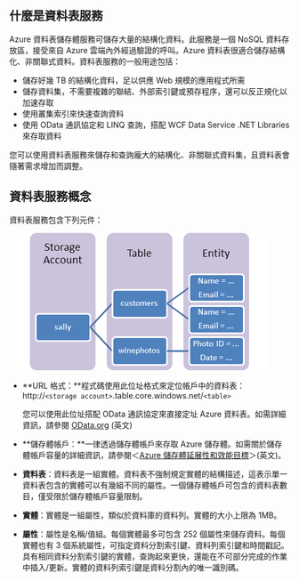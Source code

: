 ## 什麼是資料表服務

Azure 資料表儲存體服務可儲存大量的結構化資料。此服務是一個 NoSQL 資料存放區，接受來自 Azure 雲端內外經過驗證的呼叫。Azure 資料表很適合儲存結構化、非關聯式資料。資料表服務的一般用途包括：

-   儲存好幾 TB 的結構化資料，足以供應 Web 規模的應用程式所需
-   儲存資料集，不需要複雜的聯結、外部索引鍵或預存程序，還可以反正規化以加速存取
-   使用叢集索引來快速查詢資料
-   使用 OData 通訊協定和 LINQ 查詢，搭配 WCF Data Service .NET Libraries 來存取資料

您可以使用資料表服務來儲存和查詢龐大的結構化、非關聯式資料集，且資料表會隨著需求增加而調整。

## 資料表服務概念

資料表服務包含下列元件：

![表格 1][Table1]

-   **URL 格式：**程式碼使用此位址格式來定位帳戶中的資料表：http://`<storage account>`.table.core.windows.net/`<table>`  
      
    您可以使用此位址搭配 OData 通訊協定來直接定址 Azure 資料表。如需詳細資訊，請參閱 [OData.org][] (英文)

-   **儲存體帳戶：**一律透過儲存體帳戶來存取 Azure 儲存體。如需關於儲存體帳戶容量的詳細資訊，請參閱＜[Azure 儲存體延展性和效能目標](storage-scalability-targets.md)＞(英文)。

-   **資料表**：資料表是一組實體。資料表不強制規定實體的結構描述，這表示單一資料表包含的實體可以有幾組不同的屬性。一個儲存體帳戶可包含的資料表數目，僅受限於儲存體帳戶容量限制。

-   **實體**：實體是一組屬性，類似於資料庫的資料列。實體的大小上限為 1MB。

-   **屬性**：屬性是名稱/值組。每個實體最多可包含 252 個屬性來儲存資料。每個實體也有 3 個系統屬性，可指定資料分割索引鍵、資料列索引鍵和時間戳記。具有相同資料分割索引鍵的實體，查詢起來更快，還能在不可部分完成的作業中插入/更新。實體的資料列索引鍵是資料分割內的唯一識別碼。


  
  [Table1]: ./media/storage-table-concepts-include/table1.png
  [OData.org]: http://www.odata.org/

<!---HONumber=July15_HO2-->